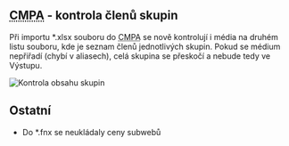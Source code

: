 ﻿---
categories: [fenix]
layout: fenix
---
## <abbr title="Crossmediální postanalýza">CMPA</abbr> - kontrola členů skupin
Při importu *.xlsx souboru do <abbr title="Crossmediální postanalýza">CMPA</abbr> se nově kontrolují i média na druhém listu souboru, kde je seznam členů jednotlivých skupin. 
Pokud se médium nepřiřadí (chybí v aliasech), celá skupina se přeskočí a nebude tedy ve Výstupu.

![Kontrola obsahu skupin]({{site.url}}/data/Cmpakontrolaobsahuskupin.png "Kontrola obsahu skupin")


## Ostatní
<ul>
	<li>Do *.fnx se neukládaly ceny subwebů</li>
</ul>